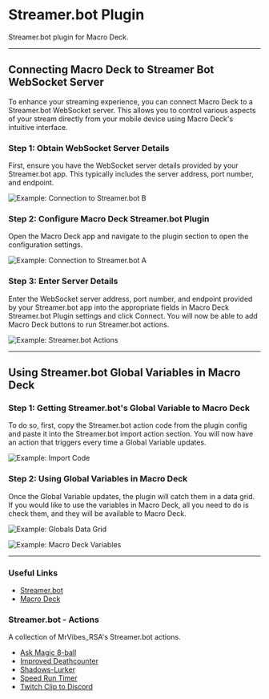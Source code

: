 # Streamer.bot Plugin
Streamer.bot plugin for Macro Deck.

---

## Connecting Macro Deck to Streamer Bot WebSocket Server

To enhance your streaming experience, you can connect Macro Deck to a Streamer.bot WebSocket server. This allows you to control various aspects of your stream directly from your mobile device using Macro Deck's intuitive interface.

### Step 1: Obtain WebSocket Server Details

First, ensure you have the WebSocket server details provided by your Streamer.bot app. This typically includes the server address, port number, and endpoint.

![Example: Connection to Streamer.bot B](Images/Connection_to_Streamer.botB.png)

### Step 2: Configure Macro Deck Streamer.bot Plugin

Open the Macro Deck app and navigate to the plugin section to open the configuration settings.

![Example: Connection to Streamer.bot A](Images/Connection_to_Streamer.botA.png)

### Step 3: Enter Server Details

Enter the WebSocket server address, port number, and endpoint provided by your Streamer.bot app into the appropriate fields in Macro Deck Streamer.bot Plugin settings and click Connect. You will now be able to add Macro Deck buttons to run Streamer.bot actions.

![Example: Streamer.bot Actions](Images/Streamer.bot_Actions.png)

---

## Using Streamer.bot Global Variables in Macro Deck

### Step 1: Getting Streamer.bot's Global Variable to Macro Deck

To do so, first, copy the Streamer.bot action code from the plugin config and paste it into the Streamer.bot import action section. You will now have an action that triggers every time a Global Variable updates.

![Example: Import Code](Images/Import_Code.png)

### Step 2: Using Global Variables in Macro Deck

Once the Global Variable updates, the plugin will catch them in a data grid. If you would like to use the variables in Macro Deck, all you need to do is check them, and they will be available to Macro Deck.

![Example: Globals Data Grid](Images/Globals_Data_Grid.png)

![Example: Macro Deck Variables](Images/Macro_Deck_Variables.png)

---


### Useful Links
- [Streamer.bot](https://streamer.bot/)
- [Macro Deck](https://macrodeck.org/)

### Streamer.bot - Actions
A collection of MrVibes_RSA's Streamer.bot actions.

- [Ask Magic 8-ball](Magic-8-ball/README.md)
- [Improved Deathcounter](Improved-Deathcounter/README.md)
- [Shadows-Lurker](Shadows-Lurker/README.md)
- [Speed Run Timer](Speed-Run-Timer/README.md)
- [Twitch Clip to Discord](Clip-To-Discord/README.md)
